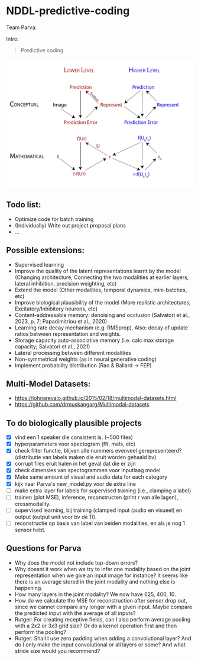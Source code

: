 # NDDL-predictive-coding
Team Parva:

Intro: 
> Predictive coding


![image info](./predcode_scheme-02.jpg)



## Todo list:
- Optimize code for batch training
- (Individually) Write out project proposal plans
- ...  

## Possible extensions:
- Supervised learning
- Improve the quality of the latent representations learnt by the model (Changing architecture, Connecting the two modalities at earlier layers, lateral inhibition, precision weighting, etc)
- Extend the model (Other modalities, temporal dynamics, mini-batches, etc)
- Improve biological plausibility of the model (More realistic architectures, Excitatory/Inhibitory neurons, etc)
- Content-addressable memory: denoising and occlusion (Salvatori et al., 2023, p. 7; Papadimitriou et al., 2020)
- Learning rate decay mechanism (e.g. RMSprop). Also: decay of update ratios between representation and weights. 
- Storage capacity auto-associative memory (i.e. calc max storage capacity; Salvatori et al., 2021)
- Lateral processing between different modalities
- Non-symmetrical weights (as in neural generative coding)
- Implement probability distribution (Rao & Ballard -> FEP)


## Multi-Model Datasets:
- https://johnarevalo.github.io/2015/02/18/multimodal-datasets.html
- https://github.com/drmuskangarg/Multimodal-datasets

## To do biologically plausible projects
- [x] vind een 1 speaker die consistent is. (~500 files)
- [x] hyperparameters voor spectogram (fft, mels, etc)
- [x] check filter functie, blijven alle nummers evenveel gerepresenteerd? (distributie van labels maken die eruit worden gehaald bv)
- [x] corrupt files eruit halen in het geval dat die er zijn
- [x] check dimensies van spectogrammen voor inputlaag model
- [x] Make same amount of visual and audio data for each category
- [x] kijk naar Parva's new_model.py voor de extra line
- [ ] make extra layer for labels for supervised training (i.e., clamping a label)
- [ ] trainen (plot MSE), inference, reconstructen (print r van alle lagen), crossmodality.
- [ ] supervised learning, bij training (clamped input (audio en visueel) en output (output unit voor bv de 1)).
- [ ] reconstructie op basis van label van beiden modalities, en als je nog 1 sensor hebt.

## Questions for Parva
- Why does the model not include top-down errors?
- Why doesnt it work when we try to infer one modality based on the joint representation when we give an input image for instance? It seems like there is an average stored in the joint modality and nothing else is happening.
- How many layers in the joint modality? We now have 625, 400, 10.
- How do we calculate the MSE for reconstruction after sensor drop out, since we cannot compare any longer with a given input. Maybe compare the predicted input with the average of all inputs?
- Rutger: For creating receptive fields, can I also perform average pooling with a 2x2 or 3x3 grid size? Or do a kernel operation first and then perform the pooling?
- Rutger: Shall I use zero padding when adding a convolutional layer? And do I only make the input convolutional or all layers or some? And what stride size would you recommend?
